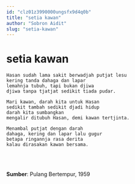 ```yaml
---
id: "clz01z3990000ungsfx9d4q0b"
title: "setia kawan"
author: "Sobron Aidit"
slug: "setia-kawan"
---
```


# setia kawan

```
Hasan sudah lama sakit berwadjah putjat lesu
kering tanda dahaga dan lapar
lemahnja tubuh, tapi bukan djiwa
djiwa tanpa tjatjat sedikit tiada pudar.

Mari kawan, darah kita untuk Hasan
sedikit tambah sedikit djadi hidup
darah kita sumbangkan
mengalir ditubuh Hasan, demi kawan tertjinta.

Menambal putjat dengan darah
dahaga, kering dan lapar lalu gugur
betapa ringannja rasa derita
kalau dirasakan kawan bersama.
```

<br/>
<br/>

**Sumber**: Pulang Bertempur, 1959


